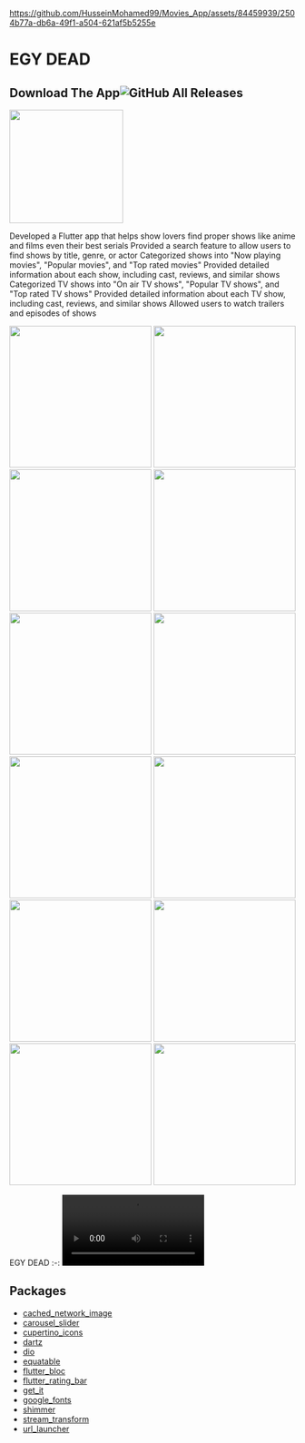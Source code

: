 
https://github.com/HusseinMohamed99/Movies_App/assets/84459939/2504b77a-db6a-49f1-a504-621af5b5255e
# EGY DEAD

## Download The App![GitHub All Releases](https://img.shields.io/github/downloads/HusseinMohamed99/Movies_App/total?color=green)
<a href="https://github.com/HusseinMohamed99/Movies_App/releases/download/v2.0.0/Movies.apk"><img src="https://playerzon.com/asset/download.png" width="200"></img></a>

Developed a Flutter app that helps show lovers find proper shows like anime and films even their best serials
Provided a search feature to allow users to find shows by title, genre, or actor
Categorized shows into "Now playing movies", "Popular movies", and "Top rated movies"
Provided detailed information about each show, including cast, reviews, and similar shows
Categorized TV shows into "On air TV shows", "Popular TV shows", and "Top rated TV shows"
Provided detailed information about each TV show, including cast, reviews, and similar shows
Allowed users to watch trailers and episodes of shows

<p>

<img src="https://github.com/HusseinMohamed99/Movies_App/assets/84459939/cdc42c1c-5c53-46d0-9873-3b0eeafb5ef7" width="250" />
<img src="https://github.com/HusseinMohamed99/Movies_App/assets/84459939/89d14223-5031-4b00-9490-07fffae91eb2" width="250" />
<img src="https://github.com/HusseinMohamed99/Movies_App/assets/84459939/18affedc-2eda-4ac9-946d-f36b71bc20d3" width="250" />
<img src="https://github.com/HusseinMohamed99/Movies_App/assets/84459939/3d5c630a-1c35-4bd1-bfdd-6a9eb9d04aeb" width="250" />
<img src="https://github.com/HusseinMohamed99/Movies_App/assets/84459939/b805849d-e0d8-47ac-bb9a-5785a2804bf3" width="250" />
<img src="https://github.com/HusseinMohamed99/Movies_App/assets/84459939/f69cb8bd-0f7f-4c1b-afd3-d60923f69a6f" width="250" />
<img src="https://github.com/HusseinMohamed99/Movies_App/assets/84459939/36f4e680-86a6-43a7-a342-ee596d003a5b" width="250" />
<img src="https://github.com/HusseinMohamed99/Movies_App/assets/84459939/45b1240a-85e6-4a44-91bf-c5da2d2f6838" width="250" />
<img src="https://github.com/HusseinMohamed99/Movies_App/assets/84459939/89124653-503f-469c-a149-176e4f4bbbfc" width="250" />
<img src="https://github.com/HusseinMohamed99/Movies_App/assets/84459939/3dc87abf-1b3a-426a-91d9-bdf30b586e78" width="250" />
<img src="https://github.com/HusseinMohamed99/Movies_App/assets/84459939/488bdeae-f834-4c14-8e12-734383236ab3" width="250" />
<img src="https://github.com/HusseinMohamed99/Movies_App/assets/84459939/70a2d9b4-1b81-4a7d-b013-e245e99ab1a4" width="250" />
  </p>


EGY DEAD
:-:
<video src='https://github.com/HusseinMohamed99/Movies_App/assets/84459939/d46e5a4e-4c98-407e-8744-a4a13cbc4035' width=250/>|


## Packages
- [cached_network_image](https://pub.dev/packages/cached_network_image)
- [carousel_slider](https://pub.dev/packages/carousel_slider)
- [cupertino_icons](https://pub.dev/packages/cupertino_icons)
- [dartz](https://pub.dev/packages/dartz)
- [dio](https://pub.dev/packages/dio)
- [equatable](https://pub.dev/packages/equatable)
- [flutter_bloc](https://pub.dev/packages/flutter_bloc)
- [flutter_rating_bar](https://pub.dev/packages/flutter_rating_bar)
- [get_it](https://pub.dev/packages/get_it)
- [google_fonts](https://pub.dev/packages/google_fonts)
- [shimmer](https://pub.dev/packages/shimmer)
- [stream_transform](https://pub.dev/packages/stream_transform)
- [url_launcher](https://pub.dev/packages/url_launcher)
